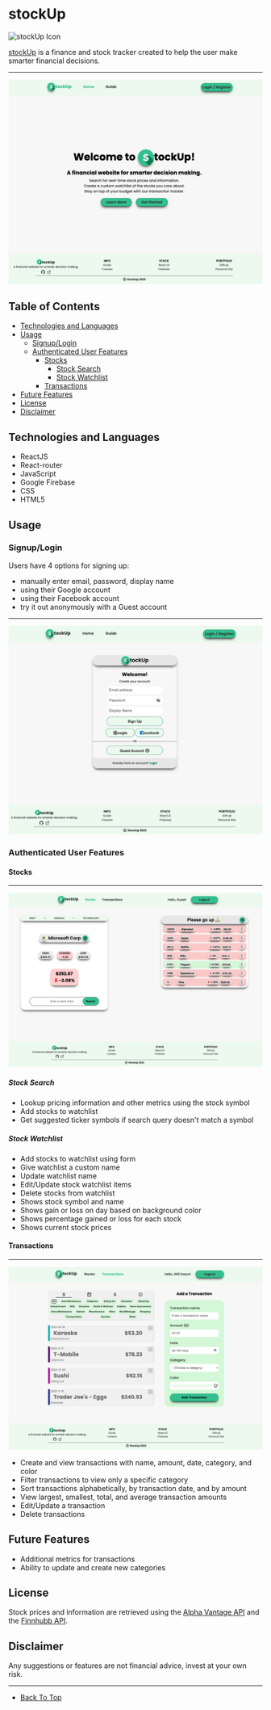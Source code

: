 # stockUp

![stockUp Icon](./public/favicon.ico)

[stockUp](https://stockupfinance.app) is a finance and stock tracker created to help the user make smarter financial decisions.

---

![stockUp Home Page](./public/stockUp_Home.png)

## Table of Contents

- [Technologies and Languages](#technologies-and-languages)
- [Usage](#Usage)
  - [Signup/Login](#signuplogin)
  - [Authenticated User Features](#authenticated-user-features)
    - [Stocks](#stocks)
      - [Stock Search](#stock-search)
      - [Stock Watchlist](#stock-watchlist)
    - [Transactions](#transactions)
- [Future Features](#future-features)
- [License](#license)
- [Disclaimer](#disclaimer)

## Technologies and Languages

- ReactJS
- React-router
- JavaScript
- Google Firebase
- CSS
- HTML5

## Usage

### Signup/Login

Users have 4 options for signing up:

- manually enter email, password, display name
- using their Google account
- using their Facebook account
- try it out anonymously with a Guest account

---

![stockUp Sign Up Page](./public/stockUp_Sign_Up.png)

### Authenticated User Features

#### Stocks

---

![Stock component](./public/stockUp_stock_component.png)

##### Stock Search

- Lookup pricing information and other metrics using the stock symbol
- Add stocks to watchlist
- Get suggested ticker symbols if search query doesn't match a symbol

##### Stock Watchlist

- Add stocks to watchlist using form
- Give watchlist a custom name
- Update watchlist name
- Edit/Update stock watchlist items
- Delete stocks from watchlist
- Shows stock symbol and name
- Shows gain or loss on day based on background color
- Shows percentage gained or loss for each stock
- Shows current stock prices

#### Transactions

---

![Transaction list and transaction form](./public/stockUp_transaction_list.png)

- Create and view transactions with name, amount, date, category, and color
- Filter transactions to view only a specific category
- Sort transactions alphabetically, by transaction date, and by amount
- View largest, smallest, total, and average transaction amounts
- Edit/Update a transaction
- Delete transactions

## Future Features

- Additional metrics for transactions
- Ability to update and create new categories

## License

Stock prices and information are retrieved using the [Alpha Vantage API](https://www.alphavantage.co/) and the [Finnhubb API](https://finnhub.io/docs/api).

## Disclaimer

Any suggestions or features are not financial advice, invest at your own risk.

---

- [Back To Top](#stockUp)
